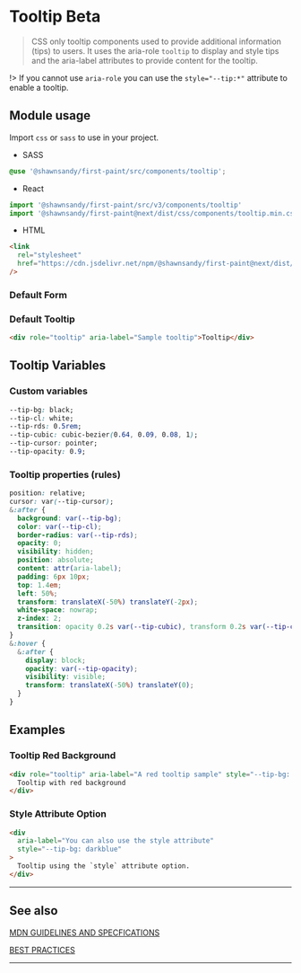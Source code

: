 # Tooltip <span role="note" style="--note: var(--beta)">Beta</span>

> CSS only tooltip components used to provide additional information (tips) to users. It uses the aria-role `tooltip` to display and style tips and the aria-label attributes to provide content for the tooltip.

!> If you cannot use `aria-role` you can use the `style="--tip:*"` attribute to enable a tooltip.

## Module usage

Import `css` or `sass` to use in your project.

- SASS

```scss
@use '@shawnsandy/first-paint/src/components/tooltip';
```

- React

```jsx
import '@shawnsandy/first-paint/src/v3/components/tooltip'
import '@shawnsandy/first-paint@next/dist/css/components/tooltip.min.css'
```

- HTML

```html
<link
  rel="stylesheet"
  href="https://cdn.jsdelivr.net/npm/@shawnsandy/first-paint@next/dist/css/components/tooltip.min.css"
/>
```

### Default Form

### Default Tooltip

```html preview
<div role="tooltip" aria-label="Sample tooltip">Tooltip</div>
```

## Tooltip Variables

### Custom variables

```css
--tip-bg: black;
--tip-cl: white;
--tip-rds: 0.5rem;
--tip-cubic: cubic-bezier(0.64, 0.09, 0.08, 1);
--tip-cursor: pointer;
--tip-opacity: 0.9;
```

### Tooltip properties (rules)

```css
position: relative;
cursor: var(--tip-cursor);
&:after {
  background: var(--tip-bg);
  color: var(--tip-cl);
  border-radius: var(--tip-rds);
  opacity: 0;
  visibility: hidden;
  position: absolute;
  content: attr(aria-label);
  padding: 6px 10px;
  top: 1.4em;
  left: 50%;
  transform: translateX(-50%) translateY(-2px);
  white-space: nowrap;
  z-index: 2;
  transition: opacity 0.2s var(--tip-cubic), transform 0.2s var(--tip-cubic);
}
&:hover {
  &:after {
    display: block;
    opacity: var(--tip-opacity);
    visibility: visible;
    transform: translateX(-50%) translateY(0);
  }
}
```

## Examples

### Tooltip Red Background

```html preview
<div role="tooltip" aria-label="A red tooltip sample" style="--tip-bg: red">
  Tooltip with red background
</div>
```

### Style Attribute Option

```html preview
<div
  aria-label="You can also use the style attribute"
  style="--tip-bg: darkblue"
>
  Tooltip using the `style` attribute option.
</div>
```

---

## See also

[MDN GUIDELINES AND SPECFICATIONS](https://developer.mozilla.org/en-US/docs/Web/HTML/Element/table)

[BEST PRACTICES](https://www.w3.org/TR/wai-aria-practices/#tooltip ':_target="_blank"')

---
